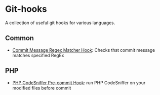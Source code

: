 Git-hooks
=========

A collection of useful git hooks for various languages.

Common
------

-   [Commit Message Regex Matcher Hook](common/commit_msg): Checks that
    commit message matches specified RegEx

PHP
---

-   [PHP CodeSniffer Pre-commit Hook](php/phpcs): run PHP CodeSniffer on
    your modified files before commit
